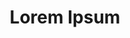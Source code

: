 ---
title: Lorem Ipsum
description: Lorem ipsum dolor sit amet, consectetur adipiscing elit. Sed porttitor, risus in varius eleifend, lectus quam vehicula lorem, at pharetra metus lorem vel felis.  

hero1: 
hero2: "Serving BBQ Mexican inspired cuisine. Burritos, bacos, bowls and bites." 
hero_img: /WildWanda-01_I2P3-iVOf.jpg


heading1: Lorem ipsum dolor sit amet, consectetur adipiscing elit. 

benefit1: Lorem ipsum dolor
benefit1_desc: Lorem ipsum dolor sit amet, consectetur adipiscing elit. Sed porttitor, risus in varius eleifend, lectus quam vehicula lorem, at pharetra metus lorem vel felis. 

benefit2: Lorem ipsum dolor
benefit2_desc: Lorem ipsum dolor sit amet, consectetur adipiscing elit. Sed porttitor, risus in varius eleifend, lectus quam vehicula lorem, at pharetra metus lorem vel felis. 

benefit3: Lorem ipsum dolor
benefit3_desc: Lorem ipsum dolor sit amet, consectetur adipiscing elit. Sed porttitor, risus in varius eleifend, lectus quam vehicula lorem, at pharetra metus lorem vel felis. 

heading2: Fresh Flavours
heading2_sub: "West Coast Salty Buns is a BBQ Mexican food truck that came to be through a passion for smoked meat cooked low and slow, hearty and fresh flavours and a 1976 Winnebago named Wild Wanda.<br><br>We smoke all our meats on our 18 foot smoker that is continuously fed with local dry alder for up to 14 hours. Usually this process also involves Chef Brandon, owner and operator enjoying the sounds of the fire popping and the waves crashing with a bourbon or beer in hand.<br><br>We pride ourselves on the quality of ingredients we use, with an emphasis on sourcing wild, local seafood, Vancouver Island produce and BC free range or organic meats.<br><br>The story of West Coast Salty Buns starts with Chef Brandon’s passion for pairing creative flavours with low and slow cooked meats. Chef Brandon’s love of smoked meat started young, back on his grandparents farm in Cedar where he learned how to roast and smoke whole hogs with his grandfather.<br><br>Chef Brandon then went on to become Executive Chef at some of BC and Alberta’s most recognized and prestigious heli-ski and fishing lodges, but the West Coast of Vancouver Island was always calling him home. West Coast Salty Buns is the culmination of Chef Brandon’s passion and culinary history together to bring his love of great food and ingredients to Ucluelet where he lives with his wife April and their three dogs, Thumper, Theo & Flo. "

testimonial1__name: Catherine Oliwa
testimonial1: Hubby just brought home our first yummy lunch from Salty Buns. We had a Bite, a Bowl and a Burrito and it is way more than 2 people can eat in one sitting. We are very impressed with the quality of ingredients and the amazing flavours. We will be back!  

testimonial2__name: Catie Bateman
testimonial2: We ordered the flo and pollo burritos. We were amazed. They were HUGE, super yummy, amazing ingredients, and a great price! Can't wait to try out the rest of the menu 👍😀 

testimonial3__name: Ash Tastic
testimonial3: If your looking for a filling absolutely mouthwatering meal that won’t break the bank this place is a MUST!!! Every time I’ve ordered from here everything was perfectly balanced in flavour. If you haven’t already.....EAT HERE!!

testimonial4__name: Julie K
testimonial4: I had the Side Stripe Bacos (steamed buns) are AMAZING! Light fluffy bun packed full of flavour with fresh ingredients that hit your taste buds and won’t disappoint! Also had the West Coast Sunday and added the smoked chicken which was tender and flavourful meat that complemented this dish perfectly to round out the meal. Make sure to go hungry as it’s well worth the trip.

testimonial5__name: Francoise J
testimonial5: I was impressed with the upbeat and West Coast appeal of the truck, so I had to stop and try the food. It’s a lovely menu with Mexican influence. I ordered the West Coast Sunday Bites with the smoked chicken and it’s definitely enough for a meal. It was love at first bite. I also ordered the Side Stripe Bacos, and they did not disappoint. The Chef sources the seafood locally and smokes the fish/meat himself.
testimonial6__name: Lucas
testimonial6: Great food, one of the best burritos I have ever had. The Chadzilla is my pick. The bacos and vegan popcorn chicken are also a solid choice. You will not leave hungry I guarantee it. All the fresh ingredients and use of local food is a great touch. They serve locally roasted coffee it’s wonderful.

contact_heading: "Looking for Catering?"
contact_desc: Are you having a wedding, long table dinner or group gathering? We would love to cater for you.
---